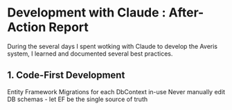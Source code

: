 # Development with Claude : After-Action Report

During the several days I spent wotking with Claude to develop the Averis system, I learned and documented several best practices.



## 1. Code-First Development
Entity Framework Migrations for each DbContext in-use
Never manually edit DB schemas - let EF be the single source of truth